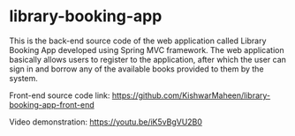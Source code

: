 # library-booking-app

This is the back-end source code of the web application called Library Booking App developed using Spring MVC framework. The web application basically allows users
to register to the application, after which the user can sign in and borrow any of the available books provided to them by the system.

Front-end source code link:
https://github.com/KishwarMaheen/library-booking-app-front-end

Video demonstration:
https://youtu.be/iK5vBgVU2B0
